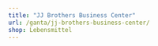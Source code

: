 ```yaml
---
title: "JJ Brothers Business Center"
url: /ganta/jj-brothers-business-center/
shop: Lebensmittel
---
```

